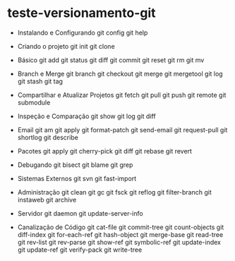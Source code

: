 # teste-versionamento-git

- Instalando e Configurando
git config
git help

- Criando o projeto
git init
git clone

- Básico
git add
git status
git diff
git commit
git reset
git rm
git mv

- Branch e Merge
git branch
git checkout
git merge
git mergetool
git log
git stash
git tag

- Compartilhar e Atualizar Projetos
git fetch
git pull
git push
git remote
git submodule

- Inspeção e Comparação
git show
git log
git diff

- Email
git am
git apply
git format-patch
git send-email
git request-pull
git shortlog
git describe

- Pacotes
git apply
git cherry-pick
git diff
git rebase
git revert

- Debugando
git bisect
git blame
git grep

- Sistemas Externos
git svn
git fast-import

- Administração
git clean
git gc
git fsck
git reflog
git filter-branch
git instaweb
git archive

- Servidor
git daemon
git update-server-info
- Canalização de Código
git cat-file
git commit-tree
git count-objects
git diff-index
git for-each-ref
git hash-object
git merge-base
git read-tree
git rev-list
git rev-parse
git show-ref
git symbolic-ref
git update-index
git update-ref
git verify-pack
git write-tree
